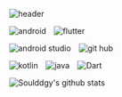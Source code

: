 ![header](https://capsule-render.vercel.app/api?type=slice&color=auto&height=300&section=header&text=welcome&fontSize=90&fontAlignY=38&desc=Soul's%20Profile&descAlignY=51&descAlign=62)

<img alt="android" src="https://img.shields.io/badge/Android-3DDC84?style=flat-square&logo=android&logoColor=white"/> <img alt="flutter" src="https://img.shields.io/badge/Flutter-02569B?style=flat-square&logo=flutter&logoColor=white"/>


<img alt="android studio" src="https://img.shields.io/badge/Android Studio-3DDC84?style=flat-square&logo=Android Studio&logoColor=white"/> <img alt= "git hub" src="https://img.shields.io/badge/GitHub-181717?style=flat-square&logo=GitHub&logoColor=white"/>


<img alt="kotlin" src="https://img.shields.io/badge/Kotlin-Language-blue?logo=kotlin"/> <img alt="java" src="https://img.shields.io/badge/Java-Language-blue?logo=Java"/> <img alt="Dart" src="https://img.shields.io/badge/Dart-Language-blue?logo=dart"/>


![Soulddgy's github stats](https://github-readme-stats.vercel.app/api?username=Soulddgy&show_icons=true)
